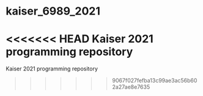 # kaiser_6989_2021
<<<<<<< HEAD
Kaiser 2021 programming repository
=======
Kaiser 2021 programming repository
>>>>>>> 9067f027fefba13c99ae3ac56b602a27ae8e7635
